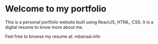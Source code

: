 # Welcome to my portfolio

This is a personal portfolio website built using ReactJS, HTML, CSS. It is a digital resume to know more about me.

Feel free to browse my resume at: mbansal.info
